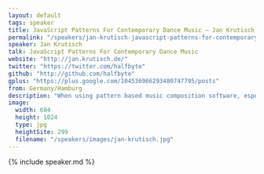 ```yaml
---
layout: default
tags: speaker
title: JavaScript Patterns For Contemporary Dance Music – Jan Krutisch
permalink: "/speakers/jan-krutisch-javascript-patterns-for-contemporary-dance-music.html"
speaker: Jan Krutisch
talk: JavaScript Patterns For Contemporary Dance Music
website: "http://jan.krutisch.de/"
twitter: "https://twitter.com/halfbyte"
github: "http://github.com/halfbyte"
gplus: "https://plus.google.com/104536966293480747795/posts"
from: Germany/Hamburg
description: "When using pattern based music composition software, especially the old genre of the Tracker I grew up with, the composition process is quite comparable to coding. So why not pushing this analogy to the max and actually program the music in JavaScript? In a browser? Live? That's exactly what I'm planning to do in this talk, using a little web app I wrote. I'll also talk briefly about other livecoding environments, how my (simple) approach works and if all goes well, by the end of the session, you'll all be shakin' yer asses to the beat."
image:
  width: 684
  height: 1024
  type: jpg
  heightSite: 299
  filename: "/speakers/images/jan-krutisch.jpg"
---
```


{% include speaker.md %}
